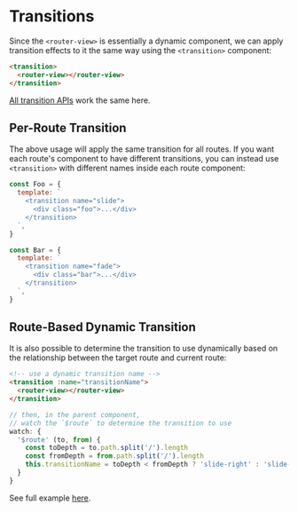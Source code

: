 # Transitions

Since the `<router-view>` is essentially a dynamic component, we can apply transition effects to it the same way using the `<transition>` component:

```html
<transition>
  <router-view></router-view>
</transition>
```

[All transition APIs](https://vuejs.org/guide/transitions.html) work the same here.

## Per-Route Transition

The above usage will apply the same transition for all routes. If you want each route's component to have different transitions, you can instead use `<transition>` with different names inside each route component:

```js
const Foo = {
  template: `
    <transition name="slide">
      <div class="foo">...</div>
    </transition>
  `,
}

const Bar = {
  template: `
    <transition name="fade">
      <div class="bar">...</div>
    </transition>
  `,
}
```

## Route-Based Dynamic Transition

It is also possible to determine the transition to use dynamically based on the relationship between the target route and current route:

```html
<!-- use a dynamic transition name -->
<transition :name="transitionName">
  <router-view></router-view>
</transition>
```

```js
// then, in the parent component,
// watch the `$route` to determine the transition to use
watch: {
  '$route' (to, from) {
    const toDepth = to.path.split('/').length
    const fromDepth = from.path.split('/').length
    this.transitionName = toDepth < fromDepth ? 'slide-right' : 'slide-left'
  }
}
```

See full example [here](https://github.com/zachhaber/vue-router-state/blob/dev/examples/transitions/app.js).
